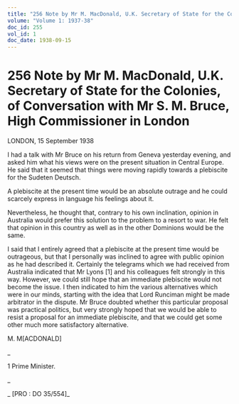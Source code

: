 ```yaml
---
title: "256 Note by Mr M. MacDonald, U.K. Secretary of State for the Colonies, of Conversation with Mr S. M. Bruce, High Commissioner in London"
volume: "Volume 1: 1937-38"
doc_id: 255
vol_id: 1
doc_date: 1938-09-15
---
```


# 256 Note by Mr M. MacDonald, U.K. Secretary of State for the Colonies, of Conversation with Mr S. M. Bruce, High Commissioner in London

LONDON, 15 September 1938

I had a talk with Mr Bruce on his return from Geneva yesterday evening, and asked him what his views were on the present situation in Central Europe. He said that it seemed that things were moving rapidly towards a plebiscite for the Sudeten Deutsch.

A plebiscite at the present time would be an absolute outrage and he could scarcely express in language his feelings about it.

Nevertheless, he thought that, contrary to his own inclination, opinion in Australia would prefer this solution to the problem to a resort to war. He felt that opinion in this country as well as in the other Dominions would be the same.

I said that I entirely agreed that a plebiscite at the present time would be outrageous, but that I personally was inclined to agree with public opinion as he had described it. Certainly the telegrams which we had received from Australia indicated that Mr Lyons [1] and his colleagues felt strongly in this way. However, we could still hope that an immediate plebiscite would not become the issue. I then indicated to him the various alternatives which were in our minds, starting with the idea that Lord Runciman might be made arbitrator in the dispute. Mr Bruce doubted whether this particular proposal was practical politics, but very strongly hoped that we would be able to resist a proposal for an immediate plebiscite, and that we could get some other much more satisfactory alternative.

M. M[ACDONALD]

_

1 Prime Minister.

_

_ [PRO : DO 35/554]_
